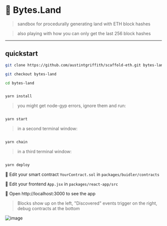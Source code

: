 # 💎 Bytes.Land

> sandbox for procedurally generating land with ETH block hashes


> also playing with how you can only get the last 256 block hashes


---

## quickstart

```bash
git clone https://github.com/austintgriffith/scaffold-eth.git bytes-land

git checkout bytes-land

cd bytes-land
```

```bash

yarn install

```

> you might get node-gyp errors, ignore them and run:

```bash

yarn start

```

> in a second terminal window:

```bash

yarn chain

```

> in a third terminal window:

```bash

yarn deploy

```

🔏 Edit your smart contract `YourContract.sol` in `packages/buidler/contracts`

📝 Edit your frontend `App.jsx` in `packages/react-app/src`

📱 Open http://localhost:3000 to see the app

> Blocks show up on the left, "Discovered" events trigger on the right, debug contracts at the bottom


![image](https://user-images.githubusercontent.com/2653167/98697041-b1e6e180-2331-11eb-9a70-1d487f107c6c.png)
